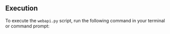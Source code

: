 ## Execution

To execute the `webapi.py` script, run the following command in your terminal or command prompt:
